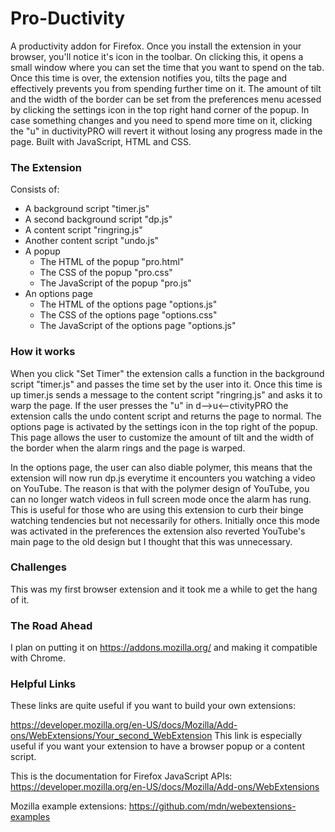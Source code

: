# Pro-Ductivity
A productivity addon for Firefox.
Once you install the extension in your browser, you'll notice it's icon in the toolbar. On clicking this, it opens a small window where you can set the time that you want to spend on the tab. Once this time is over,  the extension notifies you, tilts the page and effectively prevents you from spending further time on it. The amount of tilt and the width of the border can be set from the preferences menu acessed by clicking the settings icon in the top right hand corner of the popup. In case something changes and you need to spend more time on it, clicking the "u" in ductivityPRO will revert it without losing any progress made in the page.
Built with JavaScript, HTML and CSS.

### The Extension
Consists of:
- A background script "timer.js"
- A second background script "dp.js"
- A content script "ringring.js"
- Another content script "undo.js"
- A popup
  - The HTML of the popup "pro.html"
  - The CSS of the popup "pro.css"
  - The JavaScript of the popup "pro.js"
- An options page
  - The HTML of the options page "options.js"
  - The CSS of the options page "options.css"
  - The JavaScript of the options page "options.js"
  
### How it works
When you click "Set Timer" the extension calls a function in the background script "timer.js" and passes the time set by the user into it. Once this time is up timer.js sends a message to the content script "ringring.js" and asks it to warp the page. If the user presses the "u" in d-->u<--ctivityPRO the extension calls the undo content script and returns the page to normal. The options page is activated by the settings icon in the top right of the popup. This page allows the user to customize the amount of tilt and the width of the border when the alarm rings and the page is warped.

In the options page, the user can also diable polymer, this means that the extension will now run dp.js everytime it encounters you watching a video on YouTube. The reason is that with the polymer design of YouTube, you can no longer watch videos in full screen mode once the alarm has rung. This is useful for those who are using this extension to curb their binge watching tendencies but not necessarily for others. Initially once this mode was activated in the preferences the extension also reverted YouTube's main page to the old design but I thought that this was unnecessary. 

### Challenges
This was my first browser extension and it took me a while to get the hang of it. 
 
### The Road Ahead
I plan on putting it on https://addons.mozilla.org/ and making it compatible with Chrome.

### Helpful Links
These links are quite useful if you want to build your own extensions:

https://developer.mozilla.org/en-US/docs/Mozilla/Add-ons/WebExtensions/Your_second_WebExtension
This link is especially useful if you want your extension to have a browser popup or a content script.

This is the documentation for Firefox JavaScript APIs:
https://developer.mozilla.org/en-US/docs/Mozilla/Add-ons/WebExtensions

Mozilla example extensions:
https://github.com/mdn/webextensions-examples